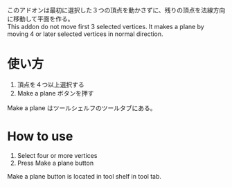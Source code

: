 このアドオンは最初に選択した３つの頂点を動かさずに、残りの頂点を法線方向に移動して平面を作る。  
This addon do not move first 3 selected vertices. It makes a plane by moving 4 or later selected vertices in normal direction.

# 使い方
1. 頂点を４つ以上選択する
2. Make a plane ボタンを押す

Make a plane はツールシェルフのツールタブにある。

# How to use
1. Select four or more vertices
2. Press Make a plane button

Make a plane button is located in tool shelf in tool tab.
